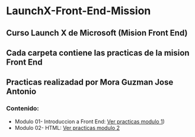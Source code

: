 # LaunchX-Front-End-Mission 
## Curso Launch X de Microsoft (Mision Front End)
## Cada carpeta contiene las practicas de la mision Front End
## Practicas realizadad por Mora Guzman Jose Antonio
### Contenido: 
* Modulo 01- Introduccion a Front End: [Ver practicas modulo 1](https://github.com/JAntonioMoraG/LaunchX-Front-End-Mission/tree/main/01-Intro))
* Modulo 02- HTML: [Ver practicas modulo 2](https://github.com/JAntonioMoraG/LaunchX-Front-End-Mission/tree/main/02-HTML)
